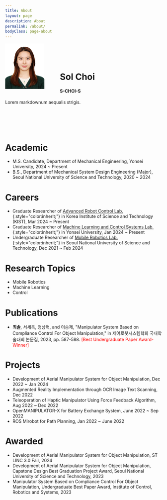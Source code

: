 ```yaml
---
title: About
layout: page
description: About
permalink: /about/
bodyClass: page-about
---
```


<style>
  img {
    margin-right: 50px;
  }
</style>

<img align="left" src="/images/17-42_1.jpg" width="25%" height="25%"/>

<br/><br/><br/>  

# **Sol Choi**
#### S-CHOI-S

Lorem markdownum aequalis strigis.

<br/><br/><br/><br/>  

# Academic

- M.S. Candidate, Department of Mechanical Engineering, Yonsei University, 2024 ~ Present
- B.S., Department of Mechanical System Design Engineering (Major), Seoul National University of Science and Technology, 2020 ~ 2024

# Careers

- Graduate Researcher of [Advanced Robot Control Lab.](https://sites.google.com/view/kist-arc/home){:style="color:inherit;"} in Korea Institute of Science and Technology (KIST), Mar 2024 ~ Present
- Graduate Researcher of [Machine Learning and Control Systems Lab.](https://mlcs.yonsei.ac.kr/){:style="color:inherit;"} in Yonsei University, Jan 2024 ~ Present
- Undergraduate Researcher of [Mobile Robotics Lab.](https://mrl.seoultech.ac.kr/index.do){:style="color:inherit;"} in Seoul National University of Science and Technology, Dec 2021 ~ Feb 2024

# Research Topics
- Mobile Robotics
- Machine Learning
- Control

# Publications
- **최솔**, 서세욱, 정상혁, and 이승제, "Manipulator System Based on Compliance Control For Object Manipulation," in 제어로봇시스템학회 국내학술대회 논문집, 2023, pp. 587-588. <span style="color:red">[Best Undergraduate Paper Award-Winner]</span>

# Projects
- Development of Aerial Manipulator System for Object Manipulation, Dec 2022 ~ Jan 2024
- Augmented Reality Implementation through OCR Image Text Scanning, Dec 2022
- Teleoperation of Haptic Manipulator Using Force Feedback Algorithm, Aug 2022 ~ Dec 2022
- OpenMANIPULATOR-X for Battery Exchange System, June 2022 ~ Sep 2022
- ROS Mirobot for Path Planning, Jan 2022 ~ June 2022

# Awarded
- Development of Aerial Manipulator System for Object Manipulation, ST LINC 3.0 Fair, 2024
- Development of Aerial Manipulator System for Object Manipulation, Capstone Design Best Graduation Project Award, Seoul National University of Science and Technology, 2023
- Manipulator System Based on Compliance Control For Object Manipulation, Undergraduate Best Paper Award, Institute of Control, Robotics and Systems, 2023


<!--
## Relevance

Relevance is the capacity of the financial information to influence the decision of its users. The ingredients of relevance are the predictive value and confirmatory value. Materiality is a sub-quality of relevance.

> The ingredients of relevance are the predictive value and confirmatory value.

Information is considered material if its omission or misstatement could influence the economic decisions of users taken on the basis of the financial statements.

## Faithful Representation

Faithful representation means that the actual effects of the transactions shall be properly accounted for and reported in the financial statements. The words and numbers must match what really happened in the transaction. The ingredients of faithful representation are completeness, neutrality and free from error.

## Enhancing Qualitative Characteristics

### Verifiability

Verifiability implies consensus between the different knowledgeable and independent users of financial information. Such information must be supported by sufficient evidence to follow the principle of objectivity.

### Comparability

Comparability is the uniform application of accounting methods across entities in the same industry. The principle of consistency is under comparability. Consistency is the uniform application of accounting across points in time within an entity.

### Understandability

Understandability means that accounting reports should be expressed as clearly as possible and should be understood by those to whom the information is relevant.
Timeliness: Timeliness implies that financial information must be presented to the users before a decision is to be made.

---

## Statement of cash flows

The statement of cash flows considers the inputs and outputs in concrete cash within a stated period. The general template of a cash flow statement is as follows: Cash Inflow - Cash Outflow + Opening Balance = Closing Balance

| Cash Inflow | Outflow   | Opening Balance |
| ----------- | --------- | --------------- |
| _Monday_    | `Tuesday` | **Wednesday**   |
| 1           | 2         | 3               |

**Example 1:** in the beginning of September, Ellen started out with $5 in her bank account. During that same month, Ellen borrowed $20 from Tom. At the end of the month, Ellen bought a pair of shoes for $7. Ellen's cash flow statement for the month of September looks like this:

- Cash inflow: $20
- Cash outflow:$7
- Opening balance: $5
- Closing balance: $20 – $7 + $5 = $18

**Example 2:** in the beginning of June, WikiTables, a company that buys and resells tables, sold 2 tables. They'd originally bought the tables for $25 each, and sold them at a price of $50 per table. The first table was paid out in cash however the second one was bought in credit terms. WikiTables' cash flow statement for the month of June looks like this:

> **Important:** the cash flow statement only considers the exchange of actual cash, and ignores what the person in question owes or is owed.

## Statement of financial position (balance sheet)

The balance sheet is the financial statement showing a firm's assets, liabilities and equity (capital) at a set point in time, usually the end of the fiscal year reported on the accompanying income statement.

- **fixed assets**
  - property
  - building
  - equipment (such as factory machinery)
- **intangible assets**
  - copyrights
  - trademarks
  - patents
    - pending
    - international
- goodwill

Owner's equity, sometimes referred to as net assets, is represented differently depending on the type of business ownership. Business ownership can be in the form of a sole proprietorship, partnership, or a corporation. For a corporation, the owner's equity portion usually shows common stock, and retained earnings (earnings kept in the company). Retained earnings come from the retained earnings statement, prepared prior to the balance sheet.
-->

